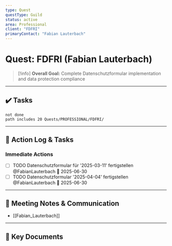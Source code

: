 ```yaml
---
type: Quest
questType: Guild
status: active
area: Professional
client: "FDFRI"
primaryContact: "Fabian Lauterbach"
---
```


# Quest: FDFRI (Fabian Lauterbach)

> [!info]
> **Overall Goal:** Complete Datenschutzformular implementation and data protection compliance

---

## ✔️ Tasks

```tasks
not done
path includes 20 Quests/PROFESSIONAL/FDFRI/
```

---

## 📝 Action Log & Tasks

### Immediate Actions
- [ ] TODO Datenschutzformular für '2025-03-11' fertigstellen @FabianLauterbach 📅 2025-06-30
- [ ] TODO Datenschutzformular '2025-04-04' fertigstellen @FabianLauterbach 📅 2025-06-30

---

## 💬 Meeting Notes & Communication
- [[Fabian_Lauterbach]]

---

## 📎 Key Documents